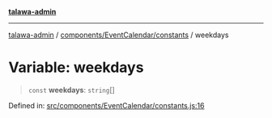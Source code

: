 [**talawa-admin**](../../../../README.md)

***

[talawa-admin](../../../../README.md) / [components/EventCalendar/constants](../README.md) / weekdays

# Variable: weekdays

> `const` **weekdays**: `string`[]

Defined in: [src/components/EventCalendar/constants.js:16](https://github.com/gautam-divyanshu/talawa-admin/blob/2490b2ea9583ec972ca984b1d93932def1c9f92b/src/components/EventCalendar/constants.js#L16)

